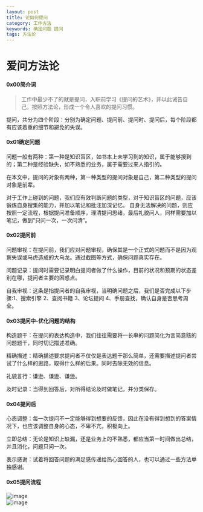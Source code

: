```yaml
---
layout: post
title: 论如何提问
category: 工作方法
keywords: 确定问题 提问
tags: 方法论
---
```




# 爱问方法论

#### 0x00简介词
> 工作中最少不了的就是提问，入职前学习《提问的艺术》，并以此诫告自己，按照方法论，形成一个令人喜欢的提问习惯。

提问，共分为四个阶段：分别为确定问题、提问前、提问时、提问后，每个阶段都有应该着重的细节和避免的失误。

#### 0x01确定问题
问题一般有两种：第一种是知识盲区，如书本上未学习到的知识，属于能够搜到的；第二种是经验缺失，如不熟悉的业务，属于需要过来人指引的。      


在本文中，提问的对象有两种，第一种类型的提问对象是自己，第二种类型的提问对象是前辈。      

对于工作上碰到的问题，我们应有效判断问题的类型，对于知识盲区的问题，应该锻炼自身搜集的能力，并加以笔记和批注加深记忆。 自身无法解决的问题，则应按照一定流程，根据提问准备顺序，理清提问思绪，最后礼貌问人，同样需要加以笔记，做到“只问一次，一次问清”。  

#### 0x02提问前
问题审视：在提问前，我们应对问题审视，确保其是一个正式的问题而不是因为观察失误或马虎造成的大乌龙。通过截图等方式，确保问题真实存在。

问题记录：提问时需要记录明白提问者做了什么操作，目前的状况和预期的状态差别在哪，提问者主要的困惑点。     

自我审视：这条是指提问者的自我审视，当明确问题之后，我们是否完成以下步骤:1、搜索引擎  2、查阅书籍  3、论坛提问  4、手册查找，确认自身是否思考周全。

#### 0x03提问中-优化问题的结构
构造题干：在提问的表达构造中，我们往往需要将一长串的问题简化为言简意赅的问题题干，同时切记描述准确。   

精确描述：精确描述要求提问者不仅仅是表达题干那么简单，还需要描述提问者尝试了什么样的思路，取得什么样的后果。同时去除无效的信息。

礼貌言行：谦逊、谦逊、谦逊。

及时记录：当得到回答后，对所得结论及时做笔记，并分类保存。

#### 0x04提问后  
心态调整：每一次提问不一定能够得到想要的反馈，因此在没有得到想到的答案情况下，也应该调整自身的心态，不卑不亢，积极向上。 


立即总结：无论是知识上缺漏，还是业务上的不熟悉，都应当第一时间做出总结，并且消化，问题只问一次。


表示感谢：试着将回答问题的满足感传递给热心回答的人，也可以通过一些方法单独感谢。


#### 0x05提问流程
![image](https://upload-images.jianshu.io/upload_images/10790272-190b52301789e31d.jpg?imageMogr2/auto-orient/strip|imageView2/2/format/webp)  
![image](https://note.youdao.com/yws/api/personal/file/91AD20B6C0AE465988EE8DFE88A4520E?method=download&shareKey=bbcd109366f78a9ad82df507070bac7a)
